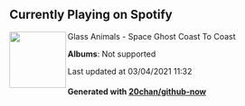 ## Currently Playing on Spotify

[<img align="left" width="100" src="https://i.scdn.co/image/ab67616d0000b2739e495fb707973f3390850eea">](https://open.spotify.com/album/0KTj6k94XZh0c6IEMfxeWV)

Glass Animals - Space Ghost Coast To Coast

**Albums**: Not supported

Last updated at 03/04/2021 11:32

#### Generated with [20chan/github-now](https://github.com/20chan/github-now)


<!--
**20chan/20chan** is a ✨ _special_ ✨ repository because its `README.md` (this file) appears on your GitHub profile.

Here are some ideas to get you started:

- 🔭 I’m currently working on ...
- 🌱 I’m currently learning ...
- 👯 I’m looking to collaborate on ...
- 🤔 I’m looking for help with ...
- 💬 Ask me about ...
- 📫 How to reach me: ...
- 😄 Pronouns: ...
- ⚡ Fun fact: ...
-->
